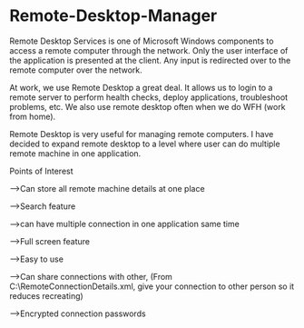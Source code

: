 Remote-Desktop-Manager
======================

Remote Desktop Services is one of Microsoft Windows components to access a remote computer through the network. Only the user interface of the application is presented at the client. Any input is redirected over to the remote computer over the network.


At work, we use Remote Desktop a great deal. It allows us to login to a remote server to perform health checks, deploy applications, troubleshoot problems, etc. We also use remote desktop often when we do WFH (work from home).


Remote Desktop is very useful for managing remote computers. I have decided to expand remote desktop to a level where user can do multiple remote machine in one application.


Points of Interest


-->Can store all remote machine details at one place

-->Search feature

-->can have multiple connection in one application same time

-->Full screen feature

-->Easy to use

-->Can share connections with other, (From C:\RemoteConnectionDetails.xml, give your connection to other person so it reduces recreating)

-->Encrypted connection passwords
